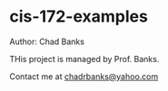 # cis-172-examples

Author: Chad Banks

THis project is managed by Prof. Banks.

Contact me at chadrbanks@yahoo.com